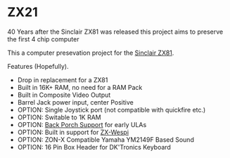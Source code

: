 # ZX21
40 Years after the Sinclair ZX81 was released this project aims to preserve the first 4 chip computer

This a computer presevation project for the [Sinclair ZX81](https://github.com/fordp2002/ZX21.git).

Features (Hopefully).

* Drop in replacement for a ZX81
* Built in 16K+ RAM, no need for a RAM Pack
* Built in Composite Video Output 
* Barrel Jack power input, center Positive
* OPTION: Single Joystick port (not compatible with quickfire etc.)
* OPTION: Switable to 1K RAM
* OPTION: [Back Porch Support](http://zx.zigg.net/misc-projects/ZX81_Video_Conditioning.pdf) for early ULAs
* OPTION: Built in support for [ZX-Wespi](https://github.com/holmatic/zx-iot-mi)
* OPTION: ZON-X Compatible Yamaha YM2149F Based Sound
* OPTION: 16 Pin Box Header for DK'Tronics Keyboard
